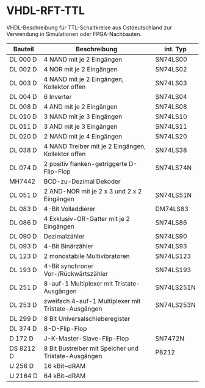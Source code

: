 # VHDL-RFT-TTL
VHDL-Beschreibung für TTL-Schaltkreise aus Ostdeutschland zur Verwendung in Simulationen oder FPGA-Nachbauten.

Bauteil   | Beschreibung                                          | int. Typ
-------   | ------------                                          | --------
DL 000 D  | 4 NAND mit je 2 Eingängen                             | SN74LS00
DL 002 D  | 4 NOR mit je 2 Eingängen                              | SN74LS02
DL 003 D  | 4 NAND mit je 2 Eingängen, Kollektor offen            | SN74LS03
DL 004 D  | 6 Inverter                                            | SN74LS04 
DL 008 D  | 4 AND mit je 2 Eingängen                              | SN74LS08
DL 010 D  | 3 NAND mit je 3 Eingängen                             | SN74LS10
DL 011 D  | 3 AND mit je 3 Eingängen                              | SN74LS11
DL 020 D  | 2 NAND mit je 4 Eingängen                             | SN74LS20
DL 038 D  | 4 NAND Treiber mit je 2 Eingängen, Kollektor offen    | SN74LS38
DL 074 D  | 2 positiv flanken-getriggerte D-Flip-Flop             | SN74LS74N 
MH7442    | BCD-zu-Dezimal Dekoder                              
DL 051 D  | 2 AND-NOR mit je 2 x 3 und 2 x 2 Eingängen            | SN74LS51N 
DL 083 D  | 4-Bit Volladdierer                                    | DM74LS83
DL 086 D  | 4 Exklusiv-OR-Gatter mit je 2 Eingängen               | SN74LS86
DL 090 D  | Dezimalzähler                                         | SN74LS90
DL 093 D  | 4-Bit Binärzähler                                     | SN74LS93
DL 123 D  | 2 monostabile Multivibratoren                         | SN74LS123
DL 193 D  | 4-Bit synchroner Vor-/Rückwärtszähler                 | SN74LS193
DL 251 D  | 8-auf-1 Multiplexer mit Tristate-Ausgängen            | SN74LS251N
DL 253 D  | zweifach 4-auf-1 Multiplexer mit Tristate-Ausgängen   | SN74LS253N
DL 299 D  | 8 Bit Universalschieberegister                        
DL 374 D  | 8-D-Flip-Flop                                         
D 172 D   | J-K-Master-Slave-Flip-Flop                            | SN7472N
DS 8212 D | 8 Bit Bustreiber mit Speicher und Tristate-Ausgängen  | P8212
U 256 D   | 16 kBit~dRAM
U 2164 D  | 64 kBit~dRAM
